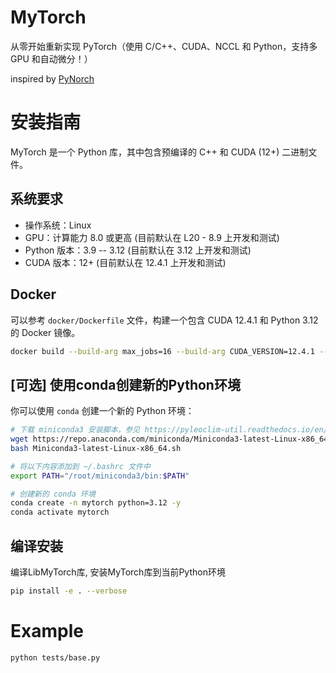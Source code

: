 # MyTorch
从零开始重新实现 PyTorch（使用 C/C++、CUDA、NCCL 和 Python，支持多 GPU 和自动微分！）

inspired by [PyNorch](https://github.com/lucasdelimanogueira/PyNorch)

# 安装指南

MyTorch 是一个 Python 库，其中包含预编译的 C++ 和 CUDA (12+) 二进制文件。

## 系统要求

- 操作系统：Linux
- GPU：计算能力 8.0 或更高 (目前默认在 L20 - 8.9 上开发和测试)
- Python 版本：3.9 -- 3.12 (目前默认在 3.12 上开发和测试)
- CUDA 版本：12+ (目前默认在 12.4.1 上开发和测试)

## Docker 

可以参考 `docker/Dockerfile` 文件，构建一个包含 CUDA 12.4.1 和 Python 3.12 的 Docker 镜像。

```bash
docker build --build-arg max_jobs=16 --build-arg CUDA_VERSION=12.4.1 --build-arg PYTHON_VERSION=3.12 --tag jieni-cuda-dev:build-image --progress plain .
```

## [可选] 使用conda创建新的Python环境

你可以使用 `conda` 创建一个新的 Python 环境：

```bash
# 下载 miniconda3 安装脚本，参见 https://pyleoclim-util.readthedocs.io/en/v0.7.3/anaconda_install.html
wget https://repo.anaconda.com/miniconda/Miniconda3-latest-Linux-x86_64.sh
bash Miniconda3-latest-Linux-x86_64.sh

# 将以下内容添加到 ~/.bashrc 文件中
export PATH="/root/miniconda3/bin:$PATH"
```

```bash
# 创建新的 conda 环境
conda create -n mytorch python=3.12 -y
conda activate mytorch
```

## 编译安装
编译LibMyTorch库, 安装MyTorch库到当前Python环境

```bash
pip install -e . --verbose
```

# Example

```bash
python tests/base.py
```